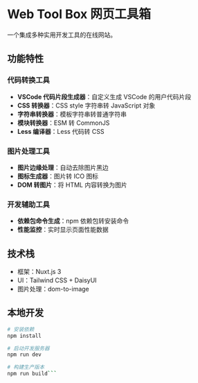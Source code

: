 # Web Tool Box 网页工具箱

一个集成多种实用开发工具的在线网站。

## 功能特性

### 代码转换工具

- **VSCode 代码片段生成器**：自定义生成 VSCode 的用户代码片段
- **CSS 转换器**：CSS style 字符串转 JavaScript 对象
- **字符串转换器**：模板字符串转普通字符串
- **模块转换器**：ESM 转 CommonJS
- **Less 编译器**：Less 代码转 CSS

### 图片处理工具

- **图片边缘处理**：自动去除图片黑边
- **图标生成器**：图片转 ICO 图标
- **DOM 转图片**：将 HTML 内容转换为图片

### 开发辅助工具

- **依赖包命令生成**：npm 依赖包转安装命令
- **性能监控**：实时显示页面性能数据

## 技术栈

- 框架：Nuxt.js 3
- UI：Tailwind CSS + DaisyUI
- 图片处理：dom-to-image

## 本地开发

```bash
# 安装依赖
npm install

# 启动开发服务器
npm run dev

# 构建生产版本
npm run build```
